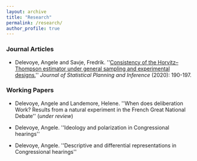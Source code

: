 ```yaml
---
layout: archive
title: "Research"
permalink: /research/
author_profile: true
---
```


### Journal Articles

- Delevoye, Angele and Savje, Fredrik. ''[Consistency of the Horvitz–Thompson estimator under general sampling and experimental designs](https://www.sciencedirect.com/science/article/abs/pii/S0378375819301211),'' *Journal of Statistical Planning and Inference* (2020): 190-197.  


### Working Papers

- Delevoye, Angele and Landemore, Helene. ''When does deliberation Work? Results from a natural experiment in the French Great National Debate'' (*under review*)

- Delevoye, Angele. ''Ideology and polarization in Congressional hearings'' 

- Delevoye, Angele. ''Descriptive and differential representations in Congressional hearings'' 




